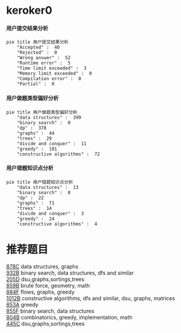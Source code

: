 # keroker0

<!-- tabs:start -->



#### **用户提交结果分析**

```mermaid
pie title 用户提交结果分析
    "Accepted" :  40
    "Rejected" :  0
    "Wrong answer" :  52
    "Runtime error" :  5
    "Time limit exceeded" :  3
    "Memory limit exceeded" :  0
    "Compilation error" :  0
    "Partial" :  0
```

#### **用户做题类型偏好分析**

```mermaid
pie title 用户做题类型偏好分析
    "data structures" :  399
    "binary search" :  0
    "dp" :  378
    "graphs" :  44
    "trees" :  29
    "divide and conquer" :  11
    "greedy" :  101
    "constructive algorithms" :  72
```
#### **用户错题知识点分析**

```mermaid
pie title 用户错题知识点分析
    "data structures" :  13
    "binary search" :  8
    "dp" :  22
    "graphs" :  71
    "trees" :  14
    "divide and conquer" :  3
    "greedy" :  24
    "constructive algorithms" :  4
```



<!-- tabs:end -->
# 推荐题目
[878C](https://codeforces.com/contest/878/problem/C)		data structures,
                        graphs		  
[932B](https://codeforces.com/contest/932/problem/B)		binary search,
                        data structures,
                        dfs and similar		  
[205D](https://codeforces.com/contest/205/problem/D)		dsu,graphs,sortings,trees		  
[859B](https://codeforces.com/contest/859/problem/B)		brute force,
                        geometry,
                        math		  
[884F](https://codeforces.com/contest/884/problem/F)		flows,
                        graphs,
                        greedy		  
[1012B](https://codeforces.com/contest/1012/problem/B)		constructive algorithms,
                        dfs and similar,
                        dsu,
                        graphs,
                        matrices		  
[853A](https://codeforces.com/contest/853/problem/A)		greedy		  
[855F](https://codeforces.com/contest/855/problem/F)		binary search,
                        data structures		  
[804B](https://codeforces.com/contest/804/problem/B)		combinatorics,
                        greedy,
                        implementation,
                        math		  
[445C](https://codeforces.com/contest/445/problem/C)		dsu,graphs,sortings,trees		  
